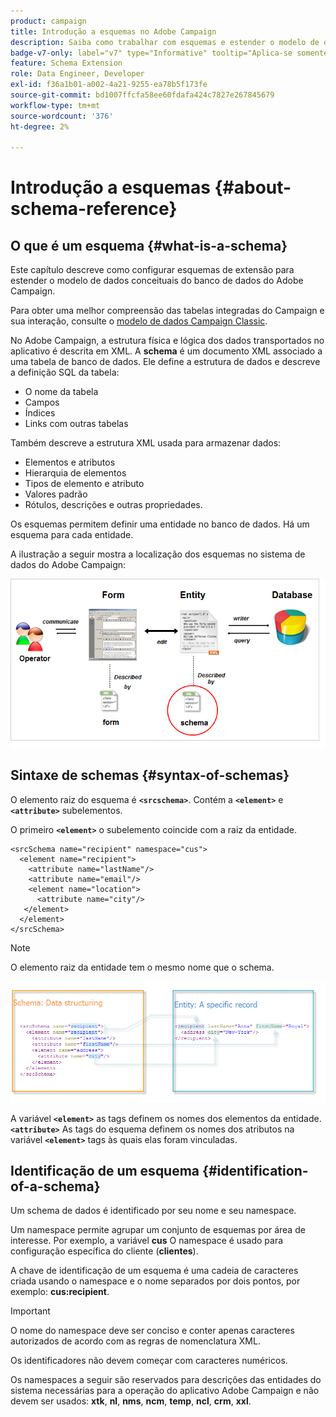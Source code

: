 ```yaml
---
product: campaign
title: Introdução a esquemas no Adobe Campaign
description: Saiba como trabalhar com esquemas e estender o modelo de dados conceituais do banco de dados do Adobe Campaign
badge-v7-only: label="v7" type="Informative" tooltip="Aplica-se somente ao Campaign Classic v7"
feature: Schema Extension
role: Data Engineer, Developer
exl-id: f36a1b01-a002-4a21-9255-ea78b5f173fe
source-git-commit: bd1007ffcfa58ee60fdafa424c7827e267845679
workflow-type: tm+mt
source-wordcount: '376'
ht-degree: 2%

---
```


# Introdução a esquemas {#about-schema-reference}

## O que é um esquema {#what-is-a-schema}

Este capítulo descreve como configurar esquemas de extensão para estender o modelo de dados conceituais do banco de dados do Adobe Campaign.

Para obter uma melhor compreensão das tabelas integradas do Campaign e sua interação, consulte o [modelo de dados Campaign Classic](about-data-model.md).

No Adobe Campaign, a estrutura física e lógica dos dados transportados no aplicativo é descrita em XML. A **schema** é um documento XML associado a uma tabela de banco de dados. Ele define a estrutura de dados e descreve a definição SQL da tabela:

* O nome da tabela
* Campos
* Índices
* Links com outras tabelas

Também descreve a estrutura XML usada para armazenar dados:

* Elementos e atributos
* Hierarquia de elementos
* Tipos de elemento e atributo
* Valores padrão
* Rótulos, descrições e outras propriedades.

Os esquemas permitem definir uma entidade no banco de dados. Há um esquema para cada entidade.

A ilustração a seguir mostra a localização dos esquemas no sistema de dados do Adobe Campaign:

![](assets/reference_schema_intro.png)

## Sintaxe de schemas {#syntax-of-schemas}

O elemento raiz do esquema é **`<srcschema>`**. Contém a **`<element>`** e **`<attribute>`** subelementos.

O primeiro **`<element>`** o subelemento coincide com a raiz da entidade.

```
<srcSchema name="recipient" namespace="cus">
  <element name="recipient">  
    <attribute name="lastName"/>
    <attribute name="email"/>
    <element name="location">
      <attribute name="city"/>
   </element>
  </element>
</srcSchema>
```

>[!NOTE]
>
>O elemento raiz da entidade tem o mesmo nome que o schema.

![](assets/s_ncs_configuration_schema_and_entity.png)

A variável **`<element>`** as tags definem os nomes dos elementos da entidade. **`<attribute>`** As tags do esquema definem os nomes dos atributos na variável **`<element>`** tags às quais elas foram vinculadas.

## Identificação de um esquema {#identification-of-a-schema}

Um schema de dados é identificado por seu nome e seu namespace.

Um namespace permite agrupar um conjunto de esquemas por área de interesse. Por exemplo, a variável **cus** O namespace é usado para configuração específica do cliente (**clientes**).

A chave de identificação de um esquema é uma cadeia de caracteres criada usando o namespace e o nome separados por dois pontos, por exemplo: **cus:recipient**.

>[!IMPORTANT]
>
>O nome do namespace deve ser conciso e conter apenas caracteres autorizados de acordo com as regras de nomenclatura XML.
>
>Os identificadores não devem começar com caracteres numéricos.
>
>Os namespaces a seguir são reservados para descrições das entidades do sistema necessárias para a operação do aplicativo Adobe Campaign e não devem ser usados: **xtk**, **nl**, **nms**, **ncm**, **temp**, **ncl**, **crm**, **xxl**.

